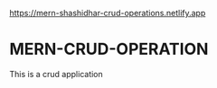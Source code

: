 https://mern-shashidhar-crud-operations.netlify.app
# MERN-CRUD-OPERATION
This is a crud application

